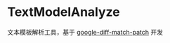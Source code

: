 # TextModelAnalyze
文本模板解析工具，基于 [google-diff-match-patch](https://github.com/google/diff-match-patch) 开发
